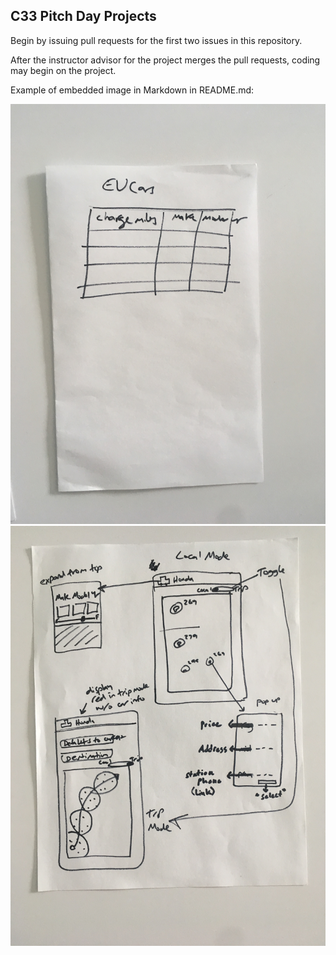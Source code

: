 ## C33 Pitch Day Projects

Begin by issuing pull requests for the first two issues in this repository.

After the instructor advisor for the project merges the pull requests, coding may begin on the project.

Example of embedded image in Markdown in README.md:


![](readme_assets/images/final_project_ERD.jpg)
![](readme_assets/images/final-project-wireframe.jpg)
